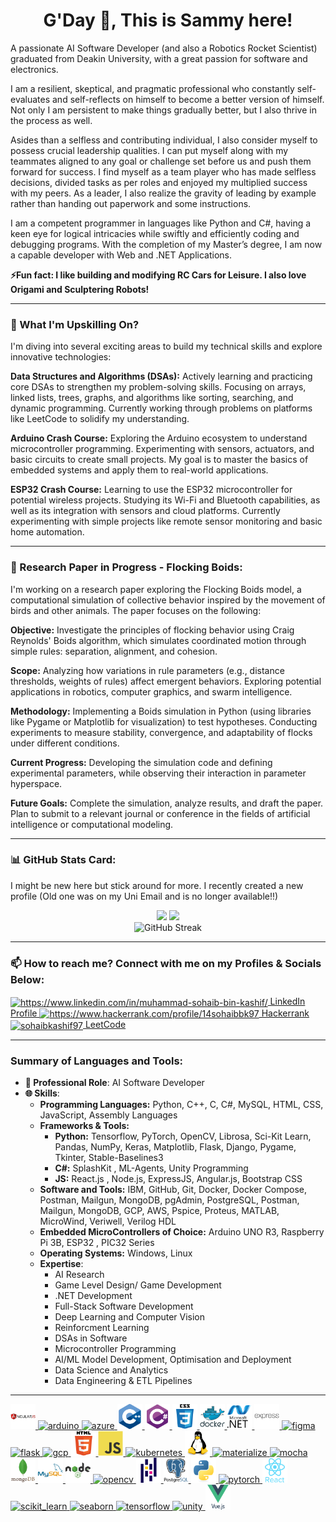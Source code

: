 <h1 align="center">G'Day 👋, This is Sammy here!</h1>

A passionate AI Software Developer (and also a Robotics Rocket Scientist) graduated from Deakin University, with a great passion for software and electronics.

I am a resilient, skeptical, and pragmatic professional who constantly self-evaluates and self-reflects on himself to become a better version of himself. Not only I am persistent to make things gradually better, but I also thrive in the process as well.

Asides than a selfless and contributing individual, I also consider myself to possess crucial leadership qualities. I can put myself along with my teammates aligned to any goal or challenge set before us and push them forward for success. I find myself as a team player who has made selfless decisions, divided tasks as per roles and enjoyed my multiplied success with my peers. As a leader, I also realize the gravity of leading by example rather than handing out paperwork and some instructions.

I am a competent programmer in languages like Python and C#, having a keen eye for logical intricacies while swiftly and efficiently coding and debugging programs. With the completion of my Master’s degree, I am now a capable developer with Web and .NET Applications. 

**⚡Fun fact: I like building and modifying RC Cars for Leisure. I also love Origami and Sculptering Robots!**

---

### 🚀 What I'm Upskilling On?

I'm diving into several exciting areas to build my technical skills and explore innovative technologies:

**Data Structures and Algorithms (DSAs):** Actively learning and practicing core DSAs to strengthen my problem-solving skills. Focusing on arrays, linked lists, trees, graphs, and algorithms like sorting, searching, and dynamic programming. Currently working through problems on platforms like LeetCode to solidify my understanding.

**Arduino Crash Course:** Exploring the Arduino ecosystem to understand microcontroller programming. Experimenting with sensors, actuators, and basic circuits to create small projects. My goal is to master the basics of embedded systems and apply them to real-world applications.

**ESP32 Crash Course:** Learning to use the ESP32 microcontroller for potential wireless projects. Studying its Wi-Fi and Bluetooth capabilities, as well as its integration with sensors and cloud platforms. Currently experimenting with simple projects like remote sensor monitoring and basic home automation.

---

### 📝 Research Paper in Progress - Flocking Boids:

I'm working on a research paper exploring the Flocking Boids model, a computational simulation of collective behavior inspired by the movement of birds and other animals. The paper focuses on the following:

**Objective:** Investigate the principles of flocking behavior using Craig Reynolds' Boids algorithm, which simulates coordinated motion through simple rules: separation, alignment, and cohesion.

**Scope:** Analyzing how variations in rule parameters (e.g., distance thresholds, weights of rules) affect emergent behaviors. Exploring potential applications in robotics, computer graphics, and swarm intelligence.

**Methodology:** Implementing a Boids simulation in Python (using libraries like Pygame or Matplotlib for visualization) to test hypotheses. Conducting experiments to measure stability, convergence, and adaptability of flocks under different conditions.

**Current Progress:** Developing the simulation code and defining experimental parameters, while observing their interaction in parameter hyperspace.

**Future Goals:** Complete the simulation, analyze results, and draft the paper. Plan to submit to a relevant journal or conference in the fields of artificial intelligence or computational modeling.

---

### 📊 GitHub Stats Card:

I might be new here but stick around for more. I recently created a new profile (Old one was on my Uni Email and is no longer available!!)

<div align="center">
  <img src="https://github-readme-stats.vercel.app/api?username=sohaib-kashif-97&show_icons=true&theme=gruvbox" height="180em" />
  <img src="https://github-readme-stats.vercel.app/api/top-langs/?username=sohaib-kashif-97&layout=compact&theme=tokyonight&hide_border=true&langs_count=8" height="180em" />
</div>

<div align="center">
  <img src="https://github-readme-streak-stats.herokuapp.com/?user=sohaib-kashif-97&theme=tokyonight&hide_border=true" alt="GitHub Streak" />
</div>


---

### 📫 How to reach me? Connect with me on my Profiles & Socials Below:
<p align="left">
<a href="https://linkedin.com/in/https://www.linkedin.com/in/muhammad-sohaib-bin-kashif/" target="blank"><img align="center" src="https://raw.githubusercontent.com/rahuldkjain/github-profile-readme-generator/master/src/images/icons/Social/linked-in-alt.svg" alt="https://www.linkedin.com/in/muhammad-sohaib-bin-kashif/" height="30" width="40" /> LinkedIn Profile </a>
<a href="https://www.hackerrank.com/https://www.hackerrank.com/profile/14sohaibbk97" target="blank"><img align="center" src="https://raw.githubusercontent.com/rahuldkjain/github-profile-readme-generator/master/src/images/icons/Social/hackerrank.svg" alt="https://www.hackerrank.com/profile/14sohaibbk97" height="30" width="40" /> Hackerrank </a>
<a href="https://www.leetcode.com/sohaibkashif97" target="blank"><img align="center" src="https://raw.githubusercontent.com/rahuldkjain/github-profile-readme-generator/master/src/images/icons/Social/leet-code.svg" alt="sohaibkashif97" height="30" width="40" /> LeetCode </a>
</p>

---

### Summary of Languages and Tools:
- **💼 Professional Role**: AI Software Developer 
- **🌐 Skills**:  
  - **Programming Languages:**  Python, C++, C, C#, MySQL, HTML, CSS, JavaScript, Assembly Languages  
  - **Frameworks & Tools:**
      - **Python:** Tensorflow, PyTorch, OpenCV, Librosa, Sci-Kit Learn, Pandas, NumPy, Keras, Matplotlib, Flask, Django, Pygame, Tkinter, Stable-Baselines3
      - **C#:** SplashKit , ML-Agents, Unity Programming
      - **JS:** React.js , Node.js, ExpressJS, Angular.js, Bootstrap CSS
  - **Software and Tools:** IBM, GitHub, Git, Docker, Docker Compose, Postman, Mailgun, MongoDB, pgAdmin, PostgreSQL, Postman, Mailgun, MongoDB, GCP, AWS, Pspice, Proteus, MATLAB, MicroWind, Veriwell, Verilog HDL
  - **Embedded MicroControllers of Choice:** Arduino UNO R3, Raspberry Pi 3B, ESP32 , PIC32 Series
  - **Operating Systems:** Windows, Linux
  - **Expertise**:  
    - AI Research
    - Game Level Design/ Game Development
    - .NET Development
    - Full-Stack Software Development
    - Deep Learning and Computer Vision
    - Reinforcment Learning
    - DSAs in Software
    - Microcontroller Programming
    - AI/ML Model Development, Optimisation and Deployment
    - Data Science and Analytics
    - Data Engineering & ETL Pipelines

---

<p align="left"> <a href="https://angular.io" target="_blank" rel="noreferrer"> <img src="https://raw.githubusercontent.com/devicons/devicon/master/icons/angularjs/angularjs-original-wordmark.svg" alt="angularjs" width="40" height="40"/> </a> <a href="https://www.arduino.cc/" target="_blank" rel="noreferrer"> <img src="https://cdn.worldvectorlogo.com/logos/arduino-1.svg" alt="arduino" width="40" height="40"/> </a> <a href="https://azure.microsoft.com/en-in/" target="_blank" rel="noreferrer"> <img src="https://www.vectorlogo.zone/logos/microsoft_azure/microsoft_azure-icon.svg" alt="azure" width="40" height="40"/> </a> <a href="https://www.w3schools.com/cpp/" target="_blank" rel="noreferrer"> <img src="https://raw.githubusercontent.com/devicons/devicon/master/icons/cplusplus/cplusplus-original.svg" alt="cplusplus" width="40" height="40"/> </a> <a href="https://www.w3schools.com/cs/" target="_blank" rel="noreferrer"> <img src="https://raw.githubusercontent.com/devicons/devicon/master/icons/csharp/csharp-original.svg" alt="csharp" width="40" height="40"/> </a> <a href="https://www.w3schools.com/css/" target="_blank" rel="noreferrer"> <img src="https://raw.githubusercontent.com/devicons/devicon/master/icons/css3/css3-original-wordmark.svg" alt="css3" width="40" height="40"/> </a> <a href="https://www.docker.com/" target="_blank" rel="noreferrer"> <img src="https://raw.githubusercontent.com/devicons/devicon/master/icons/docker/docker-original-wordmark.svg" alt="docker" width="40" height="40"/> </a> <a href="https://dotnet.microsoft.com/" target="_blank" rel="noreferrer"> <img src="https://raw.githubusercontent.com/devicons/devicon/master/icons/dot-net/dot-net-original-wordmark.svg" alt="dotnet" width="40" height="40"/> </a> <a href="https://expressjs.com" target="_blank" rel="noreferrer"> <img src="https://raw.githubusercontent.com/devicons/devicon/master/icons/express/express-original-wordmark.svg" alt="express" width="40" height="40"/> </a> <a href="https://www.figma.com/" target="_blank" rel="noreferrer"> <img src="https://www.vectorlogo.zone/logos/figma/figma-icon.svg" alt="figma" width="40" height="40"/> </a> <a href="https://flask.palletsprojects.com/" target="_blank" rel="noreferrer"> <img src="https://www.vectorlogo.zone/logos/pocoo_flask/pocoo_flask-icon.svg" alt="flask" width="40" height="40"/> </a> <a href="https://cloud.google.com" target="_blank" rel="noreferrer"> <img src="https://www.vectorlogo.zone/logos/google_cloud/google_cloud-icon.svg" alt="gcp" width="40" height="40"/> </a> <a href="https://www.w3.org/html/" target="_blank" rel="noreferrer"> <img src="https://raw.githubusercontent.com/devicons/devicon/master/icons/html5/html5-original-wordmark.svg" alt="html5" width="40" height="40"/> </a> <a href="https://developer.mozilla.org/en-US/docs/Web/JavaScript" target="_blank" rel="noreferrer"> <img src="https://raw.githubusercontent.com/devicons/devicon/master/icons/javascript/javascript-original.svg" alt="javascript" width="40" height="40"/> </a> <a href="https://kubernetes.io" target="_blank" rel="noreferrer"> <img src="https://www.vectorlogo.zone/logos/kubernetes/kubernetes-icon.svg" alt="kubernetes" width="40" height="40"/> </a> <a href="https://www.linux.org/" target="_blank" rel="noreferrer"> <img src="https://raw.githubusercontent.com/devicons/devicon/master/icons/linux/linux-original.svg" alt="linux" width="40" height="40"/> </a> <a href="https://materializecss.com/" target="_blank" rel="noreferrer"> <img src="https://raw.githubusercontent.com/prplx/svg-logos/5585531d45d294869c4eaab4d7cf2e9c167710a9/svg/materialize.svg" alt="materialize" width="40" height="40"/> </a> <a href="https://mochajs.org" target="_blank" rel="noreferrer"> <img src="https://www.vectorlogo.zone/logos/mochajs/mochajs-icon.svg" alt="mocha" width="40" height="40"/> </a> <a href="https://www.mongodb.com/" target="_blank" rel="noreferrer"> <img src="https://raw.githubusercontent.com/devicons/devicon/master/icons/mongodb/mongodb-original-wordmark.svg" alt="mongodb" width="40" height="40"/> </a> <a href="https://www.mysql.com/" target="_blank" rel="noreferrer"> <img src="https://raw.githubusercontent.com/devicons/devicon/master/icons/mysql/mysql-original-wordmark.svg" alt="mysql" width="40" height="40"/> </a> <a href="https://nodejs.org" target="_blank" rel="noreferrer"> <img src="https://raw.githubusercontent.com/devicons/devicon/master/icons/nodejs/nodejs-original-wordmark.svg" alt="nodejs" width="40" height="40"/> </a> <a href="https://opencv.org/" target="_blank" rel="noreferrer"> <img src="https://www.vectorlogo.zone/logos/opencv/opencv-icon.svg" alt="opencv" width="40" height="40"/> </a> <a href="https://pandas.pydata.org/" target="_blank" rel="noreferrer"> <img src="https://raw.githubusercontent.com/devicons/devicon/2ae2a900d2f041da66e950e4d48052658d850630/icons/pandas/pandas-original.svg" alt="pandas" width="40" height="40"/> </a> <a href="https://www.postgresql.org" target="_blank" rel="noreferrer"> <img src="https://raw.githubusercontent.com/devicons/devicon/master/icons/postgresql/postgresql-original-wordmark.svg" alt="postgresql" width="40" height="40"/> </a> <a href="https://www.python.org" target="_blank" rel="noreferrer"> <img src="https://raw.githubusercontent.com/devicons/devicon/master/icons/python/python-original.svg" alt="python" width="40" height="40"/> </a> <a href="https://pytorch.org/" target="_blank" rel="noreferrer"> <img src="https://www.vectorlogo.zone/logos/pytorch/pytorch-icon.svg" alt="pytorch" width="40" height="40"/> </a> <a href="https://reactjs.org/" target="_blank" rel="noreferrer"> <img src="https://raw.githubusercontent.com/devicons/devicon/master/icons/react/react-original-wordmark.svg" alt="react" width="40" height="40"/> </a> <a href="https://scikit-learn.org/" target="_blank" rel="noreferrer"> <img src="https://upload.wikimedia.org/wikipedia/commons/0/05/Scikit_learn_logo_small.svg" alt="scikit_learn" width="40" height="40"/> </a> <a href="https://seaborn.pydata.org/" target="_blank" rel="noreferrer"> <img src="https://seaborn.pydata.org/_images/logo-mark-lightbg.svg" alt="seaborn" width="40" height="40"/> </a> <a href="https://www.tensorflow.org" target="_blank" rel="noreferrer"> <img src="https://www.vectorlogo.zone/logos/tensorflow/tensorflow-icon.svg" alt="tensorflow" width="40" height="40"/> </a> <a href="https://unity.com/" target="_blank" rel="noreferrer"> <img src="https://www.vectorlogo.zone/logos/unity3d/unity3d-icon.svg" alt="unity" width="40" height="40"/> </a> <a href="https://vuejs.org/" target="_blank" rel="noreferrer"> <img src="https://raw.githubusercontent.com/devicons/devicon/master/icons/vuejs/vuejs-original-wordmark.svg" alt="vuejs" width="40" height="40"/> </a> </p>
